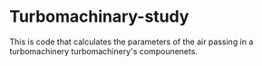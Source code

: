# Turbomachinary-study
This is code that calculates the parameters of the air passing in a turbomachinery turbomachinery's compounenets.
